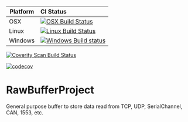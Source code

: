 Platform | CI Status
---------|:---------
OSX      | [![OSX Build Status](http://badges.herokuapp.com/travis/sakcakoca/RawBufferProject?env=BADGE=OSX&label=build&branch=master)](https://travis-ci.org/sakcakoca/RawBufferProject)
Linux    | [![Linux Build Status](http://badges.herokuapp.com/travis/sakcakoca/RawBufferProject?env=BADGE=Ubuntu_18.04&label=build&branch=master)](https://travis-ci.org/sakcakoca/RawBufferProject)
Windows  | [![Windows Build status](https://ci.appveyor.com/api/projects/status/github/sakcakoca/RawBufferProject?branch=master&svg=true)](https://ci.appveyor.com/project/sakcakoca/rawbufferproject)


<a href="https://scan.coverity.com/projects/sakcakoca-rawbufferproject">
  <img alt="Coverity Scan Build Status"
       src="https://scan.coverity.com/projects/23025/badge.svg"/>
</a>

[![codecov](https://codecov.io/gh/sakcakoca/RawBufferProject/branch/master/graph/badge.svg?token=X4W14HNP37)](https://codecov.io/gh/sakcakoca/RawBufferProject)

# RawBufferProject
General purpose buffer to store data read from TCP, UDP, SerialChannel, CAN, 1553, etc.
